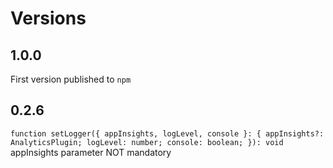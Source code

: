﻿# Versions

## 1.0.0

First version published to `npm`

## 0.2.6

` function setLogger({ appInsights, logLevel, console }: { appInsights?: AnalyticsPlugin; logLevel: number; console: boolean; }): void `
appInsights parameter NOT mandatory
